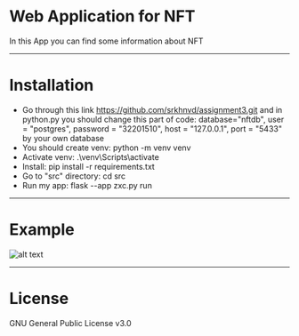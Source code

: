 # Web Application for NFT
In this App you can find some information about NFT
_____________
# Installation
* Go through this link https://github.com/srkhnvd/assignment3.git and in python.py you should change this part of code: database="nftdb", user = "postgres", password = "32201510", host = "127.0.0.1", port = "5433" by your own database
* You should create venv: python -m venv venv
* Activate venv: .\venv\Scripts\activate
* Install: pip install -r requirements.txt
* Go to "src" directory: cd src
* Run my app: flask --app zxc.py run
_____________
# Example
![alt text](python/img/img.png)
_____________
# License
GNU General Public License v3.0